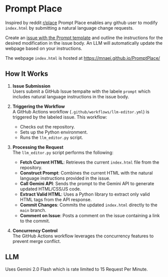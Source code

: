# Prompt Place

Inspired by reddit [r/place](https://www.reddit.com/r/place/) Prompt Place enables any github user to modify `index.html` by submitting a natural language change requests. 

Create an [issue with the Prompt template](https://github.com/mnaei/PromptPlace/issues/new?template=prompt.md) and outline the instructions for the desired modification in the issue body. An LLM will automatically update the webpage based on your instructions.

The webpage `index.html` is hosted at https://mnaei.github.io/PromptPlace/

## How It Works

1. **Issue Submission**  
   Users submit a GitHub Issue tempalte with the labele `prompt` which includes natural language instructions in the issue body.

2. **Triggering the Workflow**  
   A GitHub Actions workflow (`.github/workflows/llm-editor.yml`) is triggered by the labeled issue. This workflow:
   - Checks out the repository.
   - Sets up the Python environment.
   - Runs the `llm_editor.py` script.

3. **Processing the Request**  
   The `llm_editor.py` script performs the following:
   - **Fetch Current HTML**: Retrieves the current `index.html` file from the repository.
   - **Construct Prompt**: Combines the current HTML with the natural language instructions provided in the issue.
   - **Call Gemini API**: Sends the prompt to the Gemini API to generate updated HTML/CSS/JS code.
   - **Extract Valid HTML**: Uses a Python library to extract only valid HTML tags from the API response.
   - **Commit Changes**: Commits the updated `index.html` directly to the `main` branch.
   - **Comment on Issue**: Posts a comment on the issue containing a link to the commit.

4. **Concurrency Control**  
   The GitHub Actions workflow leverages the concurrency features to prevent merge conflict.

## LLM

Uses Gemini 2.0 Flash which is rate limited to 15 Request Per Minute. 



